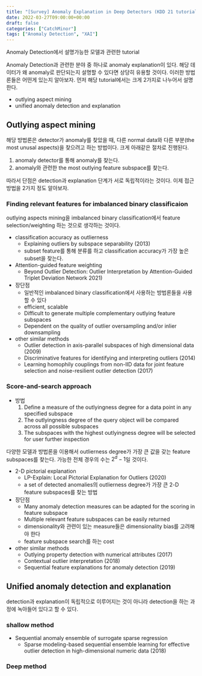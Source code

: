 ```yaml
---
title: "[Survey] Anomaly Explanation in Deep Detectors (KDD 21 tutorial)"
date: 2022-03-27T09:00:00+00:00
draft: false
categories: ["CatchMinor"]
tags: ["Anomaly Detection", "XAI"]
---
```


Anomaly Detection에서 설명가능한 모델과 관련한 tutorial

<!--more-->
Anomaly Detection과 관련한 분야 중 하나로 anomaly explanation이 있다. 해당 데이터가 왜 anomaly로 판단되는지 설명할 수 있다면 상당히 유용할 것이다. 이러한 방법론들은 어떤게 있는지 알아보자. 먼저 해당 tutorial에서는 크게 2가지로 나누어서 설명한다.
- outlying aspect mining
- unified anomaly detection and explanation

## Outlying aspect mining
해당 방법론은 detector가 anomaly를 찾았을 때, 다른 normal data와 다른 부분(the most unusal aspects)을 찾으려고 하는 방법이다. 크게 아래같은 절차로 진행된다.
1. anomaly detector를 통해 anomaly를 찾는다.
2. anomaly와 관련한 the most outlying feature subspace를 찾는다.

따라서 단점은 detection과 explanation 단계가 서로 독립적이라는 것이다. 이제 접근방법을 2가지 정도 알아보자.

### Finding relevant features for imbalanced binary classificaion
outlying aspects mining을 imbalanced binary classification에서 feature selection/weighting 하는 것으로 생각하는 것이다.
- classification accuracy as outlierness
  - Explaining outliers by subspace separability (2013)
  - subset feature를 통해 분류를 하고 classification accuracy가 가장 높은 subset을 찾는다.
- Attention-guided feature weighting
  - Beyond Outlier Detection: Outlier Interpretation by Attention-Guided Triplet Deviation Network 2021)
- 장단점
  - 일반적인 imbalanced binary classification에서 사용하는 방법론들을 사용할 수 있다
  - efficient, scalable
  - Difficult to generate multiple complementary outlying feature subspaces
  - Dependent on the quality of outlier oversampling and/or inlier downsampling
- other similar methods
  - Outlier detection in axis-parallel subspaces of high dimensional data (2009)
  - Discriminative features for identifying and interpreting outliers (2014)
  - Learning homophily couplings from non-IID data for joint feature selection and noise-resilient outlier detection (2017)
  
### Score-and-search approach
- 방법
    1. Define a measure of the outlyingness degree for a data point in any specified subspace
    2. The outlyingness degree of the query object will be compared across all possible subspaces
    3. The subspaces with the highest outlyingness degree will be selected for user further inspection

다양한 모델과 방법론을 이용해서 outlierness degree가 가장 큰 값을 갖는 feature subspaces를 찾는다. 가능한 전체 경우의 수는 $2^d - 1$일 것이다.

- 2-D pictorial explanation
  - LP-Explain: Local Pictorial Explanation for Outliers (2020)
  - a set of detected anomalies의 outlierness degree가 가장 큰 2-D feature subspaces를 찾는 방법
- 장단점
  - Many anomaly detection measures can be adapted for the scoring in feature subspace
  - Multiple relevant feature subspaces can be easily returned
  - dimensionality와 관련이 있는 measure들은 dimensionality bias를 고려해야 한다
  - feature subspace search를 하는 cost
- other similar methods
  - Outlying property detection with numerical attributes (2017)
  - Contextual outlier interpretation (2018)
  - Sequential feature explanations for anomaly detection (2019)

## Unified anomaly detection and explanation
detection과 explanation이 독립적으로 이루어지는 것이 아니라 detection을 하는 과정에 녹아들어 있다고 할 수 있다.

### shallow method
- Sequential anomaly ensemble of surrogate sparse regression
  - Sparse modeling-based sequential ensemble learning for effective outlier detection in high-dimensional numeric data (2018)

### Deep method